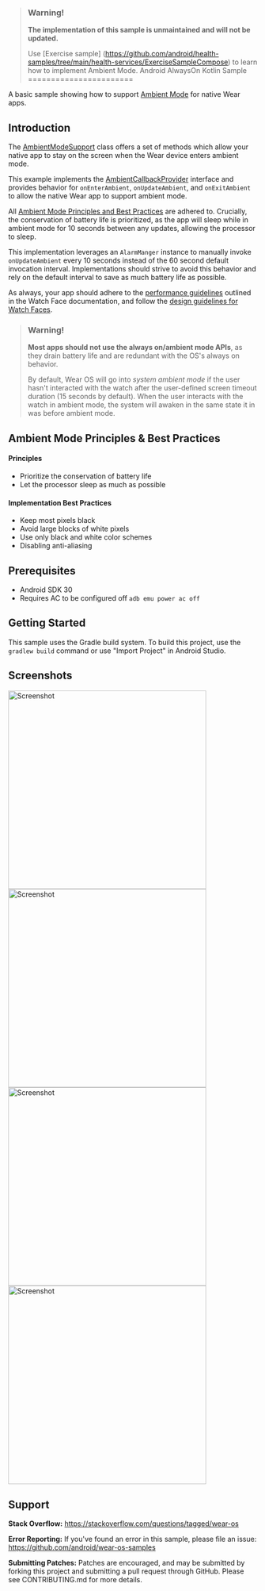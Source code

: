 > ### **Warning!**
>
> **The implementation of this sample is unmaintained and will not be updated.**
> 
> Use [Exercise sample] (https://github.com/android/health-samples/tree/main/health-services/ExerciseSampleCompose) to learn how to implement Ambient Mode.
Android AlwaysOn Kotlin Sample
=======================

A basic sample showing how to support [Ambient Mode][5] for native Wear apps.

Introduction
------------

The [AmbientModeSupport][1] class offers a set of methods which allow your native app to stay on the screen when the Wear device enters ambient mode.

This example implements the [AmbientCallbackProvider][2] interface and provides behavior for `onEnterAmbient`, `onUpdateAmbient`, and `onExitAmbient` to allow the native Wear app to support ambient mode.

All [Ambient Mode Principles and Best Practices](#ambient-mode-best-practices) are adhered to. Crucially, the conservation of battery life is prioritized, as the app will sleep while in ambient mode for 10 seconds between any updates, allowing the processor to sleep.

This implementation leverages an `AlarmManger` instance to manually invoke `onUpdateAmbient` every 10 seconds instead of the 60 second default invocation interval.  Implementations should strive to avoid this behavior and rely on the default interval to save as much battery life as possible.

As always, your app should adhere to the [performance guidelines][4] outlined in the Watch Face documentation, and follow the [design guidelines for Watch Faces][3].

[1]: https://developer.android.com/reference/androidx/wear/ambient/AmbientModeSupport
[2]: https://developer.android.com/reference/androidx/wear/ambient/AmbientModeSupport.AmbientCallbackProvider
[3]: https://developer.android.com/training/wearables/watch-faces/designing.html#DesignGuidelines
[4]: https://developer.android.com/training/wearables/watch-faces/performance.html
[5]: https://developer.android.com/training/wearables/views/always-on

> ### **Warning!**
>
> **Most apps should not use the always on/ambient mode APIs**, as they drain battery life and are redundant with the OS's always on behavior.
>
> By default, Wear OS will go into *system ambient mode* if the user hasn't interacted with the watch after the user-defined screen timeout duration (15 seconds by default). When the user interacts with the watch in ambient mode, the system will awaken in the same state it in was before ambient mode.


Ambient Mode Principles & Best Practices
-------------

#### Principles

* Prioritize the conservation of battery life
* Let the processor sleep as much as possible

#### Implementation Best Practices

* Keep most pixels black
* Avoid large blocks of white pixels
* Use only black and white color schemes
* Disabling anti-aliasing

Prerequisites
--------------

- Android SDK 30
- Requires AC to be configured off `adb emu power ac off`


Getting Started
---------------

This sample uses the Gradle build system. To build this project, use the
`gradlew build` command or use "Import Project" in Android Studio.

Screenshots
-------------

<img src="screenshots/1-main-active.png" height="400" alt="Screenshot"/> <img src="screenshots/2-main-ambient.png" height="400" alt="Screenshot"/> <img src="screenshots/3-main-active-round.png" height="400" alt="Screenshot"/> <img src="screenshots/4-main-ambient-round.png" height="400" alt="Screenshot"/> 

Support
-------

**Stack Overflow:** https://stackoverflow.com/questions/tagged/wear-os

**Error Reporting:** If you've found an error in this sample, please file an issue:
https://github.com/android/wear-os-samples

**Submitting Patches:** Patches are encouraged, and may be submitted by forking this project and
submitting a pull request through GitHub. Please see CONTRIBUTING.md for more details.
